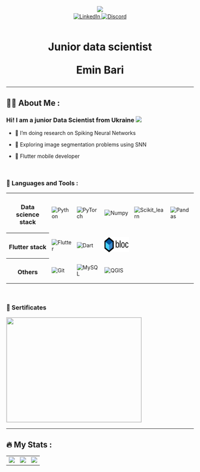 <div id="header" align="center">
  <img style="border-radius: 4%" src="https://media.giphy.com/media/LR5ZBwZHv02lmpVoEU/giphy-downsized-large.gif" width="200"/>
  
  <div id="badges">
    <a href="https://www.linkedin.com/in/emin-bariev-8a176321a/">
      <img src="https://img.shields.io/badge/LinkedIn-blue?style=for-the-badge&logo=linkedin&logoColor=white" alt="LinkedIn"/>
    </a>
    <a href="https://discordapp.com/users/692331725467943003">
      <img src="https://img.shields.io/badge/Discord-blueviolet?style=for-the-badge&logo=discord&logoColor=white" alt="Discord"/>
    </a>
  </div>
  <img src="https://komarev.com/ghpvc/?username=eminjosephson&style=flat&color=brightgreen" alt=""/>
  <h1>
    <p>Junior data scientist</p>
    <p>Emin Bari</p>
  </h1>
</div>

---

## 👨‍💻 About Me :
### Hi! I am a junior Data Scientist from  Ukraine <img src="https://media.giphy.com/media/Bdpx4N4DDp1eo7ZjQx/giphy.gif" width="30">

- 🔭 I’m doing research on Spiking Neural Networks

- 🌱 Exploring image segmentation problems using SNN

- 📱 Flutter mobile developer

<br>

### 🔨 Languages and Tools :

<table>
    <tr>
        <th>
            <h3>Data science stack</h3>
        </th>
        <td> 
            <img src="https://cdn.jsdelivr.net/gh/devicons/devicon/icons/python/python-original.svg" title="Python" alt="Python" width="40" height="40"/>
        </td>
        <td>
            <img src="https://cdn.jsdelivr.net/gh/devicons/devicon/icons/pytorch/pytorch-original.svg" title="PyTorch" alt="PyTorch" width="40" height="40"/>
        </td>
        <td>
            <img src="https://cdn.worldvectorlogo.com/logos/numpy.svg" title="Numpy" alt="Numpy" height="40" width="40"/>
        </td>
        <td>
            <img src="https://upload.wikimedia.org/wikipedia/commons/thumb/0/05/Scikit_learn_logo_small.svg/1200px-Scikit_learn_logo_small.svg.png" title="Scikit_learn" alt="Scikit_learn" height="40"/>
        </td>
        <td>
            <img src="https://cdn.jsdelivr.net/gh/devicons/devicon/icons/pandas/pandas-original.svg" title="Pandas" alt="Pandas" height="40"/>
        </td>
    </tr>
    <tr>
        <th>
            <h3>Flutter stack</h3>
        </th>
        <td>
            <img src="https://cdn.jsdelivr.net/gh/devicons/devicon/icons/flutter/flutter-original.svg" title="Flutter" alt="Flutter" width="40" height="40"/>
        </td>
        <td> 
            <img src="https://cdn.jsdelivr.net/gh/devicons/devicon/icons/dart/dart-original.svg" title="Dart" alt="Dart" width="40" height="40"/>
        </td>
        <td> 
            <img src="https://raw.githubusercontent.com/felangel/bloc/master/docs/assets/flutter_bloc_logo_full.png" title="Bloc" alt="Bloc" height="40"/>
        </td>
    </tr>
    <tr>
        <th>
            <h3>Others</h3>
        </th>
        <td>
            <img src="https://cdn.jsdelivr.net/gh/devicons/devicon/icons/git/git-plain.svg" title="Git" alt="Git" width="40" height="40"/>
        </td>
        <td>
            <img src="https://pngimg.com/uploads/mysql/mysql_PNG4.png" title="MySQL" alt="MySQL" width="40" height="40"/>
        </td>
         <td>
            <img src="https://kartoza.com/media/uploads/product/.thumbnails/qgis-icon_big300x300.png/qgis-icon_big300x300-0x300.png" title="QGIS" alt="QGIS" width="40" height="40"/>
        </td>
    </tr>
</table>

<br>

### 🔖 Sertificates
<a href="https://www.coursera.org/account/accomplishments/verify/9NTGPUKMJQXJ">
    <img src="https://s3.amazonaws.com/coursera_assets/meta_images/generated/CERTIFICATE_LANDING_PAGE/CERTIFICATE_LANDING_PAGE~9NTGPUKMJQXJ/CERTIFICATE_LANDING_PAGE~9NTGPUKMJQXJ.jpeg" style="object-fit:cover; width:362px; height:280px; border: solid 1px #CCC"/>
</a>

<br>

---

## 🔥 My Stats :
<table>
    <tr valign=top>
        <td style="border: none!important;">
            <img src="https://github-readme-stats.vercel.app/api?username=EMINBARI&show_icons=true&theme=tokyonight" height=200>
        </td>
        <td style="border: none!important;">
            <img src="https://github-readme-stats.vercel.app/api/top-langs/?username=EMINBARI&layout=compact&theme=tokyonight" height=200>
        </td>
        <td style="border: none!important;">
        <img style="border-radius: 4%" src=" https://media.giphy.com/media/JIX9t2j0ZTN9S/giphy.gif" height=200/>
        </td>
    </tr>
</table>
